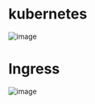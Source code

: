 # kubernetes


![image](https://user-images.githubusercontent.com/36025628/119963162-be3b3f00-bfe2-11eb-86e8-5c9cc08cb0d0.png)




# Ingress

![image](https://user-images.githubusercontent.com/36025628/119973630-b1bce380-bfee-11eb-9003-c17339604212.png)
